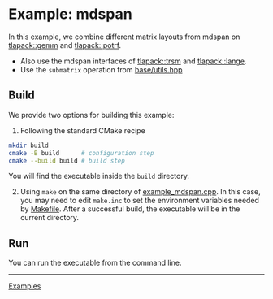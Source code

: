 # Example: mdspan

In this example, we combine different matrix layouts from mdspan on [tlapack::gemm](../../include/blas/gemm.hpp) and [tlapack::potrf](../../include/lapack/potrf.hpp). 

- Also use the mdspan interfaces of [tlapack::trsm](../../include/blas/trsm.hpp) and [tlapack::lange](../../include/lapack/lange.hpp).
- Use the `submatrix` operation from [base/utils.hpp](../../include/base/utils.hpp)

## Build

We provide two options for building this example:

1. Following the standard CMake recipe

```sh
mkdir build
cmake -B build      # configuration step
cmake --build build # build step
```

You will find the executable inside the `build` directory.

2. Using `make` on the same directory of [example_mdspan.cpp](example_mdspan.cpp). In this case, you may need to edit `make.inc` to set the environment variables needed by [Makefile](Makefile). After a successful build, the executable will be in the current directory.

## Run

You can run the executable from the command line.

---

[Examples](../README.md#mdspan)
